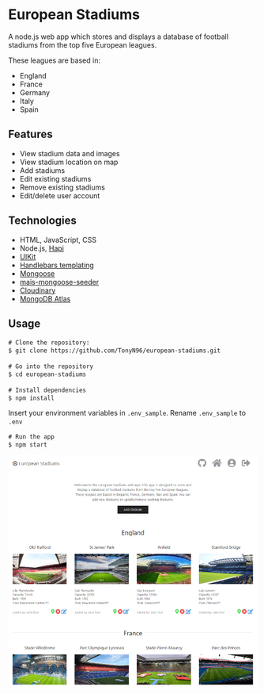 # European Stadiums

A node.js web app which stores and displays a database of football stadiums from the top five European leagues.

These leagues are based in:

- England
- France
- Germany
- Italy
- Spain

## Features

- View stadium data and images
- View stadium location on map
- Add stadiums
- Edit existing stadiums
- Remove existing stadiums
- Edit/delete user account

## Technologies

- HTML, JavaScript, CSS
- Node.js, [Hapi](https://hapi.dev/)
- [UIKit](https://getuikit.com/)
- [Handlebars templating](https://handlebarsjs.com/)
- [Mongoose](https://www.npmjs.com/package/mongoose) 
- [mais-mongoose-seeder](https://www.npmjs.com/package/mais-mongoose-seeder)
- [Cloudinary](https://cloudinary.com/)
- [MongoDB Atlas](https://www.mongodb.com/cloud/atlas)

## Usage

```
# Clone the repository:
$ git clone https://github.com/TonyN96/european-stadiums.git

# Go into the repository
$ cd european-stadiums

# Install dependencies
$ npm install
```

Insert your environment variables in `.env_sample`.
Rename `.env_sample` to `.env`

```
# Run the app
$ npm start
```

![Home Screenshot](public/screenshot.png)